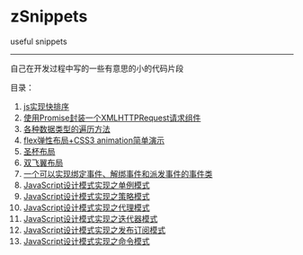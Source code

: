 # zSnippets
useful snippets
***
自己在开发过程中写的一些有意思的小的代码片段

目录：

1. [js实现快排序](quick-sort.js)
2. [使用Promise封装一个XMLHTTPRequest请求组件](request.js)
3. [各种数据类型的遍历方法](iterator.js)
4. [flex弹性布局+CSS3 animation简单演示](flex.html)
5. [圣杯布局](grail-layout.html)
6. [双飞翼布局](sfy-layout.html)
7. [一个可以实现绑定事件、解绑事件和派发事件的事件类](Event.js)
8. [JavaScript设计模式实现之单例模式](singleton-pattern.js)
9. [JavaScript设计模式实现之策略模式](strategy-pattern.js)
10. [JavaScript设计模式实现之代理模式](proxy-pattern.js)
11. [JavaScript设计模式实现之迭代器模式](iterator-pattern.js)
12. [JavaScript设计模式实现之发布订阅模式](pubsub-pattern.js)
13. [JavaScript设计模式实现之命令模式](command-pattern.js)
